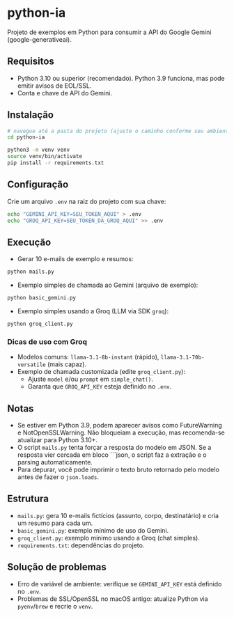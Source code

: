 # python-ia

Projeto de exemplos em Python para consumir a API do Google Gemini (google-generativeai).

## Requisitos
- Python 3.10 ou superior (recomendado). Python 3.9 funciona, mas pode emitir avisos de EOL/SSL.
- Conta e chave de API do Gemini.

## Instalação
```bash
# navegue até a pasta do projeto (ajuste o caminho conforme seu ambiente)
cd python-ia

python3 -m venv venv
source venv/bin/activate
pip install -r requirements.txt
```

## Configuração
Crie um arquivo `.env` na raiz do projeto com sua chave:
```bash
echo "GEMINI_API_KEY=SEU_TOKEN_AQUI" > .env
echo "GROQ_API_KEY=SEU_TOKEN_DA_GROQ_AQUI" >> .env
```

## Execução
- Gerar 10 e-mails de exemplo e resumos:
```bash
python mails.py
```

- Exemplo simples de chamada ao Gemini (arquivo de exemplo):
```bash
python basic_gemini.py
```

- Exemplo simples usando a Groq (LLM via SDK `groq`):
```bash
python groq_client.py
```

### Dicas de uso com Groq
- Modelos comuns: `llama-3.1-8b-instant` (rápido), `llama-3.1-70b-versatile` (mais capaz).
- Exemplo de chamada customizada (edite `groq_client.py`):
  - Ajuste `model` e/ou `prompt` em `simple_chat()`.
  - Garanta que `GROQ_API_KEY` esteja definido no `.env`.

## Notas
- Se estiver em Python 3.9, podem aparecer avisos como FutureWarning e NotOpenSSLWarning. Não bloqueiam a execução, mas recomenda-se atualizar para Python 3.10+.
- O script `mails.py` tenta forçar a resposta do modelo em JSON. Se a resposta vier cercada em bloco ```json, o script faz a extração e o parsing automaticamente.
- Para depurar, você pode imprimir o texto bruto retornado pelo modelo antes de fazer o `json.loads`.

## Estrutura
- `mails.py`: gera 10 e-mails fictícios (assunto, corpo, destinatário) e cria um resumo para cada um.
- `basic_gemini.py`: exemplo mínimo de uso do Gemini.
- `groq_client.py`: exemplo mínimo usando a Groq (chat simples).
- `requirements.txt`: dependências do projeto.

## Solução de problemas
- Erro de variável de ambiente: verifique se `GEMINI_API_KEY` está definido no `.env`.
- Problemas de SSL/OpenSSL no macOS antigo: atualize Python via `pyenv`/`brew` e recrie o `venv`.
